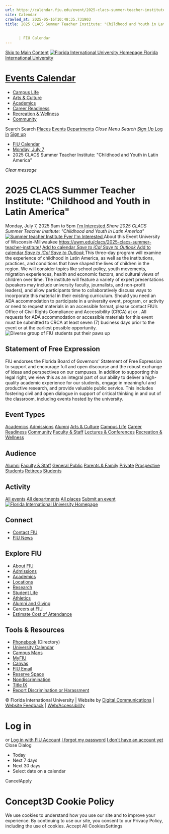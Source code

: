 ```yaml
---
url: https://calendar.fiu.edu/event/2025-clacs-summer-teacher-institute-childhood-and-youth-in-latin-america
site: Calendar
crawled_at: 2025-05-16T10:48:35.731903
title: 2025 CLACS Summer Teacher Institute: "Childhood and Youth in Latin America"
    
    
      | FIU Calendar
---
```


[Skip to Main Content](https://calendar.fiu.edu/event/2025-clacs-summer-teacher-institute-childhood-and-youth-in-latin-america#main-content)
[![Florida International University Homepage](https://digicdn.fiu.edu/core/_assets/images/logo-top.png) Florida International University](https://www.fiu.edu)
# [Events Calendar ](https://calendar.fiu.edu/)
  * [Campus Life](https://calendar.fiu.edu/calendar?event_types%5B%5D=127595)
  * [Arts & Culture](https://calendar.fiu.edu/calendar?event_types%5B%5D=127590)
  * [Academics](https://calendar.fiu.edu/calendar?event_types%5B%5D=127582)
  * [Career Readiness](https://calendar.fiu.edu/calendar?event_types%5B%5D=127584)
  * [Recreation & Wellness](https://calendar.fiu.edu/calendar?event_types%5B%5D=127603)
  * [Community](https://calendar.fiu.edu/calendar?event_types%5B%5D=127601)


Search Search
[Places](https://calendar.fiu.edu/search/places) [Events](https://calendar.fiu.edu/calendar) [Departments](https://calendar.fiu.edu/search/departments)
_Close Menu_
_Search_ [ _Sign Up_ ](https://calendar.fiu.edu/signup)
[Log in](https://calendar.fiu.edu/auth/shib_login?previous_url=https%3A%2F%2Fcalendar.fiu.edu%2Fevent%2F2025-clacs-summer-teacher-institute-childhood-and-youth-in-latin-america) [Sign up](https://calendar.fiu.edu/signup)
  * [FIU Calendar](https://calendar.fiu.edu/)
  * [Monday, July 7](https://calendar.fiu.edu/calendar/day/2025/7/7)
  * 2025 CLACS Summer Teacher Institute: "Childhood and Youth in Latin America"


_Clear message_
# 2025 CLACS Summer Teacher Institute: "Childhood and Youth in Latin America"
Monday, July 7, 2025 9am to 5pm 
[ I'm Interested ](https://calendar.fiu.edu/event/49021162833177/confirm?return=https%3A%2F%2Fcalendar.fiu.edu%2Fevent%2F2025-clacs-summer-teacher-institute-childhood-and-youth-in-latin-america)
_Share 2025 CLACS Summer Teacher Institute: "Childhood and Youth in Latin America"_
[ ![Summer teacher Institute Fyer](https://localist-images.azureedge.net/photos/49021179705514/card/4eeb2315b001395cb56e0e73be3285d10c135131.jpg) ](https://calendar.fiu.edu/photo/49021179705514)
[ I'm Interested ](https://calendar.fiu.edu/event/49021162833177/confirm?return=https%3A%2F%2Fcalendar.fiu.edu%2Fevent%2F2025-clacs-summer-teacher-institute-childhood-and-youth-in-latin-america)
About this Event
University of Wisconsin-Millwaukee  https://uwm.edu/clacs/2025-clacs-summer-teacher-institute/
[Add to calendar ](https://calendar.fiu.edu/event/2025-clacs-summer-teacher-institute-childhood-and-youth-in-latin-america)
[ _Save to iCal_ ](https://calendar.fiu.edu/event/2025-clacs-summer-teacher-institute-childhood-and-youth-in-latin-america.ics "Save to iCal") [ _Save to Outlook_ ](https://calendar.fiu.edu/event/2025-clacs-summer-teacher-institute-childhood-and-youth-in-latin-america.ics "Save to Outlook")
[Add to calendar ](https://calendar.fiu.edu/event/2025-clacs-summer-teacher-institute-childhood-and-youth-in-latin-america)
[ _Save to iCal_ ](https://calendar.fiu.edu/event/2025-clacs-summer-teacher-institute-childhood-and-youth-in-latin-america.ics "Save to iCal") [ _Save to Outlook_ ](https://calendar.fiu.edu/event/2025-clacs-summer-teacher-institute-childhood-and-youth-in-latin-america.ics "Save to Outlook")
This three-day program will examine the experience of childhood in Latin America, as well as the institutions, practices, and conditions that have shaped the lives of children in the region. We will consider topics like school policy, youth movements, migration experiences, health and economic factors, and cultural views of children over time. The institute will feature a variety of expert presentations (speakers may include university faculty, journalists, and non-profit leaders), and allow participants time to collaboratively discuss ways to incorporate this material in their existing curriculum.
Should you need an ADA accommodation to participate in a university event, program, or activity or need to request materials in an accessible format, please contact FIU’s Office of Civil Rights Compliance and Accessibility (CRCA) at or . All requests for ADA accommodation or accessible materials for this event must be submitted to CRCA at least seven (7) business days prior to the event or at the earliest possible opportunity. 
![Diverse group of FIU students put their paws up](https://www.fiu.edu/_assets/images/thumbnail-students-paw.jpg)
## Statement of Free Expression
FIU endorses the Florida Board of Governors' Statement of Free Expression to support and encourage full and open discourse and the robust exchange of ideas and perspectives on our campuses. In addition to supporting this legal right, we view this as an integral part of our ability to deliver a high-quality academic experience for our students, engage in meaningful and productive research, and provide valuable public service. This includes fostering civil and open dialogue in support of critical thinking in and out of the classroom, including events hosted by the university.
## Event Types
[Academics](https://calendar.fiu.edu/calendar?event_types%5B%5D=127582)
[Admissions](https://calendar.fiu.edu/calendar?event_types%5B%5D=127583)
[Alumni](https://calendar.fiu.edu/calendar?event_types%5B%5D=127589)
[Arts & Culture](https://calendar.fiu.edu/calendar?event_types%5B%5D=127590)
[Campus Life](https://calendar.fiu.edu/calendar?event_types%5B%5D=127595)
[Career Readiness](https://calendar.fiu.edu/calendar?event_types%5B%5D=127584)
[Community](https://calendar.fiu.edu/calendar?event_types%5B%5D=127601)
[Faculty & Staff](https://calendar.fiu.edu/calendar?event_types%5B%5D=127602)
[Lectures & Conferences](https://calendar.fiu.edu/calendar?event_types%5B%5D=127587)
[Recreation & Wellness](https://calendar.fiu.edu/calendar?event_types%5B%5D=127603)
## Audience
[Alumni](https://calendar.fiu.edu/calendar?event_types%5B%5D=121721)
[Faculty & Staff](https://calendar.fiu.edu/calendar?event_types%5B%5D=121720)
[General Public](https://calendar.fiu.edu/calendar?event_types%5B%5D=121722)
[Parents & Family](https://calendar.fiu.edu/calendar?event_types%5B%5D=36918157286658)
[Private](https://calendar.fiu.edu/calendar?event_types%5B%5D=129753)
[Prospective Students](https://calendar.fiu.edu/calendar?event_types%5B%5D=121723)
[Retirees](https://calendar.fiu.edu/calendar?event_types%5B%5D=37290279036119)
[Students](https://calendar.fiu.edu/calendar?event_types%5B%5D=121719)
## Activity
[All events](https://calendar.fiu.edu/search?what=events)
[All departments](https://calendar.fiu.edu/search/departments)
[All places](https://calendar.fiu.edu/search?what=places)
[Submit an event](https://calendar.fiu.edu/admin/events/new/basic-information)
[ ![Florida International University Homepage](https://digicdn.fiu.edu/core/_assets/images/footer-logo.svg) ](https://www.fiu.edu/)
## Connect
  * [Contact FIU](https://www.fiu.edu/about/contact-us/index.html)
  * [FIU News](https://news.fiu.edu/)


## Explore FIU
  * [About FIU](https://www.fiu.edu/about/index.html)
  * [Admissions](https://www.fiu.edu/admissions/index.html)
  * [Academics](https://www.fiu.edu/academics/index.html)
  * [Locations](https://www.fiu.edu/locations/index.html)
  * [Research](https://www.fiu.edu/research/index.html)
  * [Student Life](https://www.fiu.edu/student-life/index.html)
  * [Athletics](https://www.fiu.edu/athletics/index.html)
  * [Alumni and Giving](https://www.fiu.edu/alumni-and-giving/index.html)
  * [Careers at FIU](https://hr.fiu.edu/careers/)
  * [Estimate Cost of Attendance](https://onestop.fiu.edu/finances/estimate-your-costs/)


## Tools & Resources
  * [Phonebook](https://phonebook.fiu.edu) (Directory)
  * [University Calendar](https://calendar.fiu.edu/)
  * [Campus Maps](https://campusmaps.fiu.edu/)
  * [MyFIU](https://my.fiu.edu/)
  * [Canvas](https://canvas.fiu.edu)
  * [FIU Email](http://mail.fiu.edu/)
  * [Reserve Space](https://reservespace.fiu.edu/make-reservation/)
  * [Nondiscrimination](https://ace.fiu.edu/civil-rights-and-accessibility/harassment-and-discrimination/)
  * [Title IX](https://ace.fiu.edu/title-ix/)
  * [Report Discrimination or Harassment](https://report.fiu.edu/)


© Florida International University  | Website by [Digital Communications](https://stratcomm.fiu.edu/digital-print/websites/) | [Website Feedback](https://webforms.fiu.edu/view.php?id=370774&element_5=https://calendar.fiu.edu/https://calendar.fiu.edu/) | [Web/Accessibility](https://accessibility.fiu.edu/)
# Log in
or
[Log in with FIU Account](https://calendar.fiu.edu/auth/shib_login?previous_url=https%3A%2F%2Fcalendar.fiu.edu%2Fevent%2F2025-clacs-summer-teacher-institute-childhood-and-youth-in-latin-america)
[I forgot my password](https://calendar.fiu.edu/auth/forgot) [I don't have an account yet](https://calendar.fiu.edu/signup)
Close Dialog
  * Today
  * Next 7 days
  * Next 30 days
  * Select date on a calendar


CancelApply
# Concept3D Cookie Policy
We use cookies to understand how you use our site and to improve your experience. By continuing to use our site, you consent to our Privacy Policy, including the use of cookies. 
Accept All CookiesSettings
